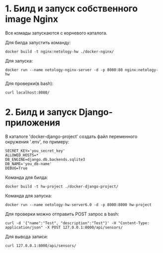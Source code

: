 # 1. Билд и запуск собственного image Nginx
Все комады запускаются с корневого каталога.

Для билда запустить команду:
```
docker build -t nginx:netology-hw ./docker-nginx/
```

Для запуска:
```
docker run --name netology-nginx-server -d -p 8080:80 nginx:netology-hw
```
Для проверки(в bash):
```
curl localhost:8080/
```
# 2. Билд и запуск Django-приложения
В каталоге 'docker-django-project' создать файл переменного окружения '.env', по примеру:
```
SECRET_KEY='you_secret_key'
ALLOWED_HOSTS=*
DB_ENGINE=django.db.backends.sqlite3
DB_NAME='you_db-name'
DEBUG=True
```
Команда для билда:
```
docker build -t hw-project ./docker-django-project/
```
Команда для запуска:
```
docker run --name netology-hw-server6.0 -d -p 8000:8000 hw-project

```
Для проверки можно отправить POST запрос в bash:
```
curl -d '{"name":"Test", "description":"Test"}' -H "Content-Type: application/json" -X POST 127.0.0.1:8000/api/sensors/
```
Для вывода записи:
```
curl 127.0.0.1:8000/api/sensors/
```
